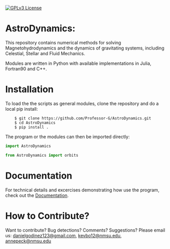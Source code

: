 [![GPLv3 License](https://img.shields.io/badge/License-GPL%20v3-yellow.svg)](https://opensource.org/licenses/LGPL-3.0)

# AstroDynamics: 
This repository contains numerical methods for solving Magnetohydrodynamics and the dynamics of gravitating systems, including Celestial, Stellar and Fluid Mechanics.

Modules are written in Python with available implementations in Julia, Fortran90 and C++.

# Installation
To load the the scripts as general modules, clone the repository and do a local pip install:

```
    $ git clone https://github.com/Professor-G/AstroDynamics.git
    $ cd AstroDynamics
    $ pip install .
```

The program or the modules can then be imported directly:

```python
import AstroDynamics
```

```python
from AstroDynamics import orbits
```

# Documentation
For technical details and excercises demonstrating how use the program, check out the [Documentation](https://astro-dynamics.readthedocs.io/en/latest/).


# How to Contribute?

Want to contribute? Bug detections? Comments? Suggestions? Please email us: danielgodinez123@gmail.com, kevbo12@nmsu.edu, annepeck@nmsu.edu
